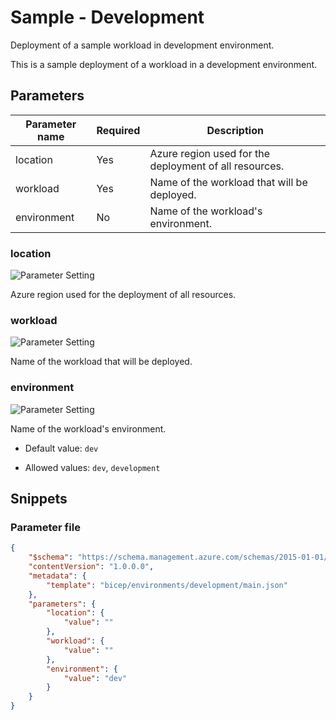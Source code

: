 # Sample - Development

Deployment of a sample workload in development environment.

This is a sample deployment of a workload in a development environment.


## Parameters

Parameter name | Required | Description
-------------- | -------- | -----------
location       | Yes      | Azure region used for the deployment of all resources.
workload       | Yes      | Name of the workload that will be deployed.
environment    | No       | Name of the workload's environment.

### location

![Parameter Setting](https://img.shields.io/badge/parameter-required-orange?style=flat-square)

Azure region used for the deployment of all resources.

### workload

![Parameter Setting](https://img.shields.io/badge/parameter-required-orange?style=flat-square)

Name of the workload that will be deployed.

### environment

![Parameter Setting](https://img.shields.io/badge/parameter-optional-green?style=flat-square)

Name of the workload's environment.

- Default value: `dev`

- Allowed values: `dev`, `development`

## Snippets

### Parameter file

```json
{
    "$schema": "https://schema.management.azure.com/schemas/2015-01-01/deploymentParameters.json#",
    "contentVersion": "1.0.0.0",
    "metadata": {
        "template": "bicep/environments/development/main.json"
    },
    "parameters": {
        "location": {
            "value": ""
        },
        "workload": {
            "value": ""
        },
        "environment": {
            "value": "dev"
        }
    }
}
```
